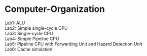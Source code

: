 # Computer-Organization
Lab1: ALU <br>
Lab2: Simple single-cycle CPU<br>
Lab3: Single-cycle CPU <br>
Lab4: Simple Pipeline CPU <br>
Lab5: Pipeline CPU with Forwarding Unit and Hazard Detection Unit <br>
Lab6: Cache simulation <br>
